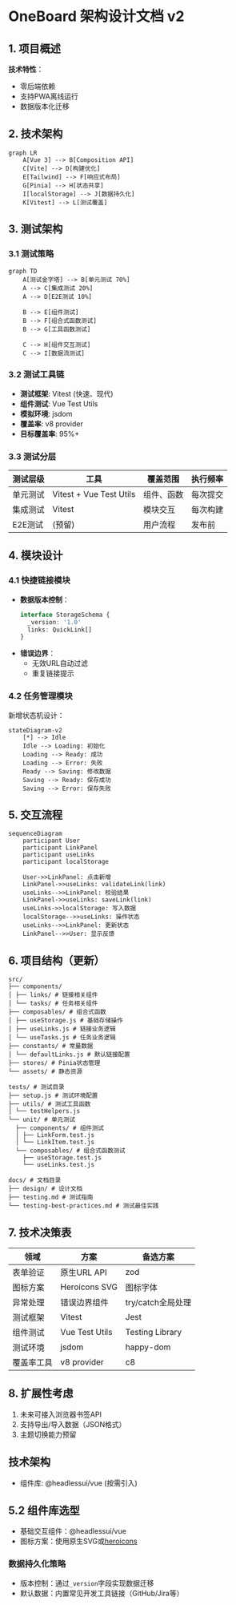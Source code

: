 # OneBoard 架构设计文档 v2

## 1. 项目概述
**技术特性**：
- 零后端依赖
- 支持PWA离线运行
- 数据版本化迁移

## 2. 技术架构
```mermaid
graph LR
    A[Vue 3] --> B[Composition API]
    C[Vite] --> D[构建优化]
    E[Tailwind] --> F[响应式布局]
    G[Pinia] --> H[状态共享]
    I[localStorage] --> J[数据持久化]
    K[Vitest] --> L[测试覆盖]
```

## 3. 测试架构

### 3.1 测试策略
```mermaid
graph TD
    A[测试金字塔] --> B[单元测试 70%]
    A --> C[集成测试 20%]
    A --> D[E2E测试 10%]
    
    B --> E[组件测试]
    B --> F[组合式函数测试]
    B --> G[工具函数测试]
    
    C --> H[组件交互测试]
    C --> I[数据流测试]
```

### 3.2 测试工具链
- **测试框架**: Vitest (快速、现代)
- **组件测试**: Vue Test Utils
- **模拟环境**: jsdom
- **覆盖率**: v8 provider
- **目标覆盖率**: 95%+

### 3.3 测试分层
| 测试层级 | 工具 | 覆盖范围 | 执行频率 |
|---------|------|----------|----------|
| 单元测试 | Vitest + Vue Test Utils | 组件、函数 | 每次提交 |
| 集成测试 | Vitest | 模块交互 | 每次构建 |
| E2E测试 | (预留) | 用户流程 | 发布前 |

## 4. 模块设计

### 4.1 快捷链接模块
- **数据版本控制**：
  ```typescript
  interface StorageSchema {
    _version: '1.0'
    links: QuickLink[]
  }
  ```
- **错误边界**：
  - 无效URL自动过滤
  - 重复链接提示

### 4.2 任务管理模块
新增状态机设计：
```mermaid
stateDiagram-v2
    [*] --> Idle
    Idle --> Loading: 初始化
    Loading --> Ready: 成功
    Loading --> Error: 失败
    Ready --> Saving: 修改数据
    Saving --> Ready: 保存成功
    Saving --> Error: 保存失败
```

## 5. 交互流程
```mermaid
sequenceDiagram
    participant User
    participant LinkPanel
    participant useLinks
    participant localStorage
    
    User->>LinkPanel: 点击新增
    LinkPanel->>useLinks: validateLink(link)
    useLinks-->>LinkPanel: 校验结果
    LinkPanel->>useLinks: saveLink(link)
    useLinks->>localStorage: 写入数据
    localStorage-->>useLinks: 操作状态
    useLinks-->>LinkPanel: 更新状态
    LinkPanel-->>User: 显示反馈
```

## 6. 项目结构（更新）
```
src/
├── components/
│ ├── links/ # 链接相关组件
│ └── tasks/ # 任务相关组件
├── composables/ # 组合式函数
│ ├── useStorage.js # 基础存储操作
│ ├── useLinks.js # 链接业务逻辑
│ └── useTasks.js # 任务业务逻辑
├── constants/ # 常量数据
│ └── defaultLinks.js # 默认链接配置
├── stores/ # Pinia状态管理
└── assets/ # 静态资源

tests/ # 测试目录
├── setup.js # 测试环境配置
├── utils/ # 测试工具函数
│ └── testHelpers.js
└── unit/ # 单元测试
  ├── components/ # 组件测试
  │ ├── LinkForm.test.js
  │ └── LinkItem.test.js
  └── composables/ # 组合式函数测试
    ├── useStorage.test.js
    └── useLinks.test.js

docs/ # 文档目录
├── design/ # 设计文档
├── testing.md # 测试指南
└── testing-best-practices.md # 测试最佳实践
```

## 7. 技术决策表
| 领域        | 方案                | 备选方案           |
|------------|--------------------|-------------------|
| 表单验证     | 原生URL API        | zod               |
| 图标方案     | Heroicons SVG      | 图标字体           |
| 异常处理     | 错误边界组件        | try/catch全局处理  |
| 测试框架     | Vitest             | Jest              |
| 组件测试     | Vue Test Utils     | Testing Library   |
| 测试环境     | jsdom              | happy-dom         |
| 覆盖率工具   | v8 provider        | c8                |

## 8. 扩展性考虑
1. 未来可接入浏览器书签API
2. 支持导出/导入数据（JSON格式）
3. 主题切换能力预留

## 技术架构
+ 组件库: @headlessui/vue (按需引入)

## 5.2 组件库选型
- 基础交互组件：@headlessui/vue
- 图标方案：使用原生SVG或[heroicons](https://heroicons.com/)

### 数据持久化策略
- 版本控制：通过`_version`字段实现数据迁移
- 默认数据：内置常见开发工具链接（GitHub/Jira等）
